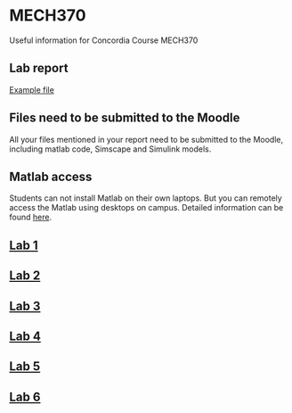 # MECH370
Useful information for Concordia Course MECH370

## Lab report
[Example file](documents/report_example.pdf) 

## Files need to be submitted to the Moodle
All your files mentioned in your report need to be submitted to the Moodle, including matlab code, Simscape and Simulink models.

## Matlab access
Students can not install Matlab on their own laptops. But you can remotely access the Matlab using desktops on campus. Detailed information can be found [here](https://www.concordia.ca/ginacody/aits/support/faq/connect-from-home.html).

## [Lab 1](lab1.md)
## [Lab 2](lab2.md)
## [Lab 3](lab3.md)
## [Lab 4](lab4.md)
## [Lab 5](lab5.md)
## [Lab 6](lab6.md)
